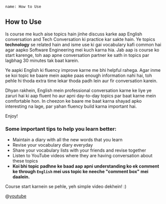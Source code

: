 ```ngMeta
name: How to Use
```

## How to Use

Is course me kuch aise topics hain jinhe discuss karke aap English conversation and Tech Conversation ki practice kar sakte hain. Ye topics **technology** se related hain and isme use ki gai vocabulary kafi common hai agar aapko Software Engineering mei kuch karna hia. Jab aap is course ko start karenge, toh aap apne conversation partner ke sath in topics par lagbhag 30 minutes tak baat karein. 

Ye aapki English ki fluency improve karne me bhi helpful rahega. Agar inme se koi topic ke baare mein aapke paas enough information nahi hai, toh pehle hi thoda extra time lekar thoda padh lein aur fir conversation karein.

Dhyan rakhein, English mein professional conversation karne ke liye ye zaruri hai ki aap fluent ho aur apni day-to-day topics par baat karne mein comfortable hon. In cheezon ke baare me baat karna shayad apko interesting na lage, par yahan fluency build karna important hai.

Enjoy!

### Some important tips to help you learn better:
* Maintain a diary with all the new words that you learn
* Revise your vocabulary diary everyday
* Share your vocabulary lists with your friends and revise together
* Listen to YouTube videos where they are having conversation about these topics
* **Koi bhi topic padhne ke baad aap apni understanding ko ek comment ke through `English` mei uss topic ke neeche "comment box" mei daalein.**

Course start karnein se pehle, yeh simple video dekhein! :)

@[youtube](F9GujgK0y2M)